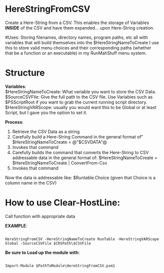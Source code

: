 # HereStringFromCSV
Create a Here-String from a CSV.  This enables the storage of Variables **INSIDE** of the CSV and have them expanded... upon Here-String creation.

#Uses:
Storing filenames, directory names, program paths, etc all with variables that will build themselves into the $HereStringNameToCreate
I use this to store valid menu choices and their corresponding paths (whether that be a function or an executable) in my RunMahStuff menu system.

# Structure
**Variables**:  
$HereStringNameToCreate: What variable you want to store the CSV Data.  
$SourceCSVFile: Give the full path to the CSV file.  Use Variables such as $PSScriptRoot if you want to grab the current running script directory.  
$HereStringVARScope: usually you would want this to be Global or at least Script, but I gave you the option to set it.

**Process**:  
1) Retrieve the CSV Data as a string  
2) Carefully build a Here-String Command in the general format of" $HereStringNameToCreate = @"$CSVDATA"@  
3) Invokes that command  
4) Carefully builds the command that converts the Here-String to CSV addressable data in the general format of: $HereStringNameToCreate = $HereStringNameToCreate | ConvertFrom-Csv  
5) Invokes that command

Now the data is addressable like: $Runtable.Choice (given that Choice is a column name in the CSV)

# How to use Clear-HostLine:  
Call function with appropriate data

**EXAMPLE**:
<pre><code>
HereStringFromCSV -HereStringNameToCreate RunTable -HereStringVARScope Global -SourceCSVFile $CRSPath\$CSVFile
</code></pre>

**Be sure to Load up the module with**:  
<pre><code>
Import-Module $PathToModule\HereStringFromCSV.psm1 
</code></pre>
